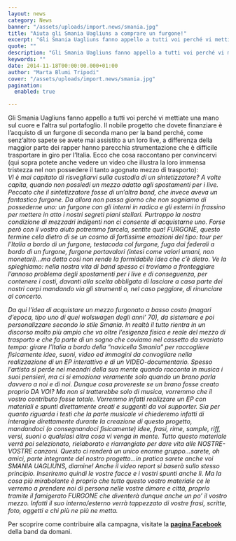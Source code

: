 ```yaml
---
layout: news
category: News
banner: "/assets/uploads/import.news/smania.jpg"
title: "Aiuta gli Smania Uagliuns a comprare un furgone!"
excerpt: "Gli Smania Uagliuns fanno appello a tutti voi perché vi mettiate una mano sul cuore e l’altra sul portafoglio. Il nobile progetto che dovete finanziare è l’acquisto di un furgone di seconda mano per la band perché, come senz’altro sapete se avete mai assistito a un loro live, a differenza della maggior parte dei rapper [&hellip"
quote: ""
description: "Gli Smania Uagliuns fanno appello a tutti voi perché vi mettiate una mano sul cuore e l’altra sul portafoglio. Il nobile progetto che dovete finanziare è l’acquisto di un furgone di seconda mano per la band perché, come senz’altro sapete se avete mai assistito a un loro live, a differenza della maggior parte dei rapper [&hellip"
keywords: ""
date: 2014-11-18T00:00:00.000+01:00
author: "Marta Blumi Tripodi"
cover: "/assets/uploads/import.news/smania.jpg"
pagination:
  enabled: true

---
```


[](https://hotmc.com/wp-content/uploads/2012/11/smania.jpg)

Gli Smania Uagliuns fanno appello a tutti voi perché vi mettiate una mano sul cuore e l’altra sul portafoglio. Il nobile progetto che dovete finanziare è l’acquisto di un furgone di seconda mano per la band perché, come senz’altro sapete se avete mai assistito a un loro live, a differenza della maggior parte dei rapper hanno parecchia strumentazione che è difficile trasportare in giro per l’Italia. Ecco che cosa raccontano per convincervi (qui sopra potete anche vedere un video che illustra la loro immensa tristezza nel non possedere il tanto agognato mezzo di trasporto):  
_Vi è mai capitato di risvegliarvi sulla custodia di un sintetizzatore? A volte capita, quando non possiedi un mezzo adatto agli spostamenti per i live. Peccato che il sintetizzatore fosse di un’altra band, che invece aveva un fantastico furgone. Da allora non passa giorno che non sogniamo di possederne uno: un furgone con gli interni in radica e gli esterni in frassino per mettere in atto i nostri segreti piani stellari. Purtroppo la nostra condizione di mezzadri indigenti non ci consente di acquistarne uno. Forse però con il vostro aiuto potremmo farcela, sentite qua! FURGONE, questo termine cela dietro di se un cosmo di fortissime emozioni del tipo: tour per l’Italia a bordo di un furgone, testacoda col furgone, fuga dai federali a bordo di un furgone, furgone portavalori (intesi come valori umani, non monetari)…ma detta così non rende la formidabile idea che c’è dietro. Ve la spieghiamo: nella nostra vita di band spesso ci troviamo a fronteggiare l’annoso problema degli spostamenti per i live e di conseguenza, per contenere i costi, davanti alla scelta obbligata di lasciare a casa parte dei nostri corpi mandando via gli strumenti o, nel caso peggiore, di rinunciare al concerto._

_Da qui l’idea di acquistare un mezzo furgonato a basso costo (magari d’epoca, tipo uno di quei wolswagen degli anni’ 70), da sistemare e poi personalizzare secondo lo stile Smania. In realtà il tutto rientra in un discorso molto più ampio che va oltre l’esigenza fisica e reale del mezzo di trasporto e che fa parte di un sogno che coviamo nel cassetto da svariato tempo: girare l’Italia a bordo della “navicella Smania” per raccogliere fisicamente idee, suoni, video ed immagini da convogliare nella realizzazione di un EP interattivo e di un VIDEO-documentario. Spesso l’artista si perde nei meandri della sua mente quando racconta in musica i suoi pensieri, ma ci si emoziona veramente solo quando un brano parla davvero a noi e di noi. Dunque cosa provereste se un brano fosse creato proprio DA VOI? Ma non si tratterebbe solo di musica, vorremmo che il vostro contributo fosse totale. Vorremmo infatti realizzare un EP con materiali e spunti direttamente creati e suggeriti da voi supporter. Sia per quanto riguarda i testi che la parte musicale vi chiederemo infatti di interagire direttamente durante la creazione di questo progetto, mandandoci (o consegnandoci fisicamente) idee, frasi, rime, sample, riff, versi, suoni o qualsiasi altra cosa vi venga in mente. Tutto questo materiale verrà poi selezionato, rielaborato e riarrangiato per dare vita alle NOSTRE-VOSTRE canzoni. Questo ci renderà un unico enorme gruppo…sarete, oh amici, parte integrante del nostro progetto…in pratica sarete anche voi SMANIA UAGLIUNS, diamine! Anche il video report si baserà sullo stesso principio. Inseriremo quindi le vostre facce e i vostri spunti anche lì. Ma la cosa più mirabolante è proprio che tutto questo vostro materiale ce le verremo a prendere noi di persona nelle vostre dimore e città, proprio tramite il famigerato FURGONE che diventerà dunque anche un po’ il vostro mezzo. Infatti il suo interno/esterno verrà tappezzato di vostre frasi, scritte, foto, oggetti e chi più ne più ne metta._

Per scoprire come contribuire alla campagna, visitate la [**pagina Facebook** ](https://www.facebook.com/smaniauagliuns "https://www.facebook.com/smaniauagliuns")della band da domani.